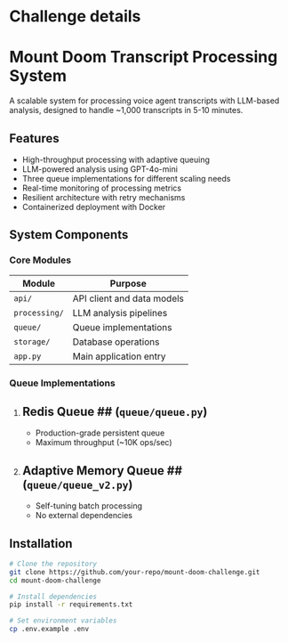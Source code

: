 # Challenge details

<!-- Add detailed description here -->
# Mount Doom Transcript Processing System



A scalable system for processing voice agent transcripts with LLM-based analysis, designed to handle ~1,000 transcripts in 5-10 minutes.

## Features

- High-throughput processing with adaptive queuing
- LLM-powered analysis using GPT-4o-mini
- Three queue implementations for different scaling needs
- Real-time monitoring of processing metrics
- Resilient architecture with retry mechanisms
- Containerized deployment with Docker

## System Components

### Core Modules

| Module | Purpose |
|--------|---------|
| `api/` | API client and data models |
| `processing/` | LLM analysis pipelines |
| `queue/` | Queue implementations |
| `storage/` | Database operations |
| `app.py` | Main application entry |

### Queue Implementations

1. ## Redis Queue ## (`queue/queue.py`)  
   - Production-grade persistent queue
   - Maximum throughput (~10K ops/sec)

2. ## Adaptive Memory Queue ##  (`queue/queue_v2.py`)  
   - Self-tuning batch processing
   - No external dependencies


## Installation

```bash
# Clone the repository
git clone https://github.com/your-repo/mount-doom-challenge.git
cd mount-doom-challenge

# Install dependencies
pip install -r requirements.txt

# Set environment variables
cp .env.example .env